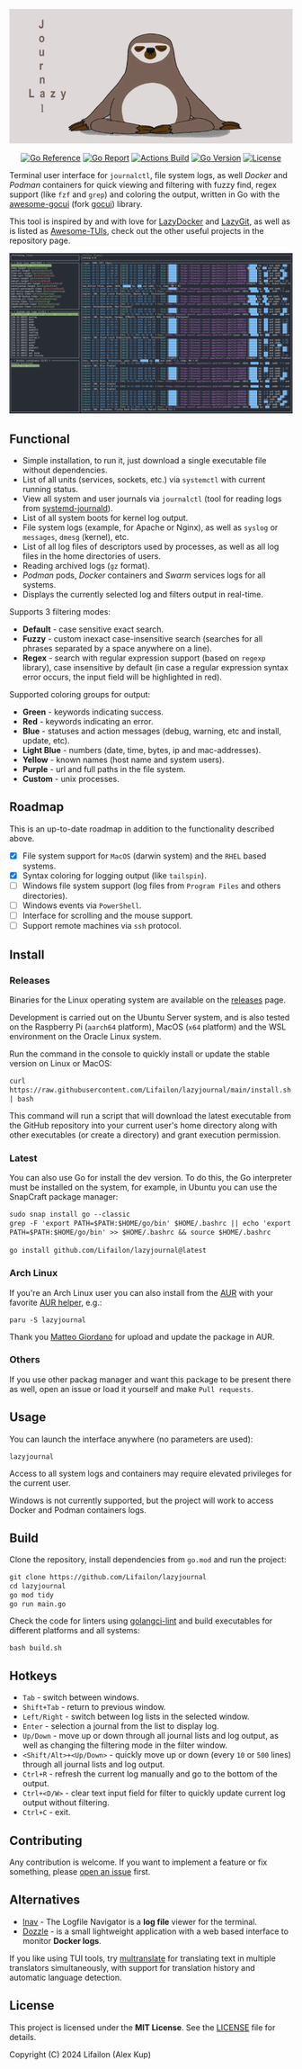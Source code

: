 <p align="center">
    <img src="/img/logo.jpg">
</p>

<p align="center">
    <a href="https://pkg.go.dev/github.com/Lifailon/lazyjournal"><img src="https://pkg.go.dev/badge/github.com/Lifailon/lazyjournal.svg" alt="Go Reference"></a>
    <a href="https://goreportcard.com/report/github.com/Lifailon/lazyjournal"><img src="https://goreportcard.com/badge/github.com/Lifailon/lazyjournal" alt="Go Report"></a>
    <a href="https://github.com/Lifailon/lazyjournal/actions/workflows/build.yml"><img title="Actions Build"src="https://img.shields.io/github/actions/workflow/status/Lifailon/lazyjournal/build.yml?logo=GitHub-Actions"></a>
    <a href="https://github.com/Lifailon/lazyjournal"><img title="Go Version"src="https://img.shields.io/github/go-mod/go-version/Lifailon/lazyjournal?logo=go"></a>
    <a href="https://github.com/Lifailon/Kinozal-Bot/blob/rsa/LICENSE"><img title="License"src="https://img.shields.io/github/license/Lifailon/Kinozal-Bot?logo=readme&color=white"></a>
</p>

Terminal user interface for `journalctl`, file system logs, as well *Docker* and *Podman* containers for quick viewing and filtering with fuzzy find, regex support (like `fzf` and `grep`) and coloring the output, written in Go with the [awesome-gocui](https://github.com/awesome-gocui/gocui) (fork [gocui](https://github.com/jroimartin/gocui)) library.

This tool is inspired by and with love for [LazyDocker](https://github.com/jesseduffield/lazydocker) and [LazyGit](https://github.com/jesseduffield/lazygit), as well as is listed as [Awesome-TUIs](https://github.com/rothgar/awesome-tuis), check out the other useful projects in the repository page.

![interface](/img/fuzzy.jpg)

## Functional

- Simple installation, to run it, just download a single executable file without dependencies.
- List of all units (services, sockets, etc.) via `systemctl` with current running status.
- View all system and user journals via `journalctl` (tool for reading logs from [systemd-journald](https://github.com/systemd/systemd/tree/main/src/journal)).
- List of all system boots for kernel log output.
- File system logs (example, for Apache or Nginx), as well as `syslog` or `messages`, `dmesg` (kernel), etc.
- List of all log files of descriptors used by processes, as well as all log files in the home directories of users.
- Reading archived logs (`gz` format).
- *Podman* pods, *Docker* containers and *Swarm* services logs for all systems.
- Displays the currently selected log and filters output in real-time.

Supports 3 filtering modes:

- **Default** - case sensitive exact search.
- **Fuzzy** - custom inexact case-insensitive search (searches for all phrases separated by a space anywhere on a line).
- **Regex** - search with regular expression support (based on `regexp` library), case insensitive by default (in case a regular expression syntax error occurs, the input field will be highlighted in red).

Supported coloring groups for output:

- **Green** - keywords indicating success.
- **Red** - keywords indicating an error.
- **Blue** - statuses and action messages (debug, warning, etc and install, update, etc).
- **Light Blue** - numbers (date, time, bytes, ip and mac-addresses).
- **Yellow** - known names (host name and system users).
- **Purple** - url and full paths in the file system.
- **Custom** - unix processes.

## Roadmap

This is an up-to-date roadmap in addition to the functionality described above.

- [X] File system support for `MacOS` (darwin system) and the `RHEL` based systems.
- [X] Syntax coloring for logging output (like `tailspin`).
- [ ] Windows file system support (log files from `Program Files` and others directories).
- [ ] Windows events via `PowerShell`.
- [ ] Interface for scrolling and the mouse support.
- [ ] Support remote machines via `ssh` protocol.

## Install

### Releases

Binaries for the Linux operating system are available on the [releases](https://github.com/Lifailon/lazyjournal/releases) page.

Development is carried out on the Ubuntu Server system, and is also tested on the Raspberry Pi (`aarch64` platform), MacOS (`x64` platform) and the WSL environment on the Oracle Linux system.

Run the command in the console to quickly install or update the stable version on Linux or MacOS:

```shell
curl https://raw.githubusercontent.com/Lifailon/lazyjournal/main/install.sh | bash
```

This command will run a script that will download the latest executable from the GitHub repository into your current user's home directory along with other executables (or create a directory) and grant execution permission.

### Latest

You can also use Go for install the dev version. To do this, the Go interpreter must be installed on the system, for example, in Ubuntu you can use the SnapCraft package manager:

```shell
sudo snap install go --classic
grep -F 'export PATH=$PATH:$HOME/go/bin' $HOME/.bashrc || echo 'export PATH=$PATH:$HOME/go/bin' >> $HOME/.bashrc && source $HOME/.bashrc

go install github.com/Lifailon/lazyjournal@latest
```

### Arch Linux

If you're an Arch Linux user you can also install from the [AUR](https://aur.archlinux.org/packages/lazyjournal) with your favorite [AUR helper](https://wiki.archlinux.org/title/AUR_helpers), e.g.:

```shell
paru -S lazyjournal
```

Thank you [Matteo Giordano](https://github.com/malteo) for upload and update the package in AUR.

### Others

If you use other packag manager and want this package to be present there as well, open an issue or load it yourself and make `Pull requests`.

## Usage

You can launch the interface anywhere (no parameters are used):

```shell
lazyjournal
```

Access to all system logs and containers may require elevated privileges for the current user.

Windows is not currently supported, but the project will work to access Docker and Podman containers logs.

## Build

Clone the repository, install dependencies from `go.mod` and run the project:

```shell
git clone https://github.com/Lifailon/lazyjournal
cd lazyjournal
go mod tidy
go run main.go
```

Check the code for linters using [golangci-lint](https://github.com/golangci/golangci-lint) and build executables for different platforms and all systems:

```shell
bash build.sh
```

## Hotkeys

- `Tab` - switch between windows.
- `Shift+Tab` - return to previous window.
- `Left/Right` - switch between log lists in the selected window.
- `Enter` - selection a journal from the list to display log.
- `Up/Down` - move up or down through all journal lists and log output, as well as changing the filtering mode in the filter window.
- `<Shift/Alt>+<Up/Down>` - quickly move up or down (every `10` or `500` lines) through all journal lists and log output.
- `Ctrl+R` - refresh the current log manually and go to the bottom of the output.
- `Ctrl+<D/W>` - clear text input field for filter to quickly update current log output without filtering.
- `Ctrl+C` - exit.

## Contributing

Any contribution is welcome. If you want to implement a feature or fix something, please [open an issue](https://github.com/Lifailon/lazyjournal/issues) first.

## Alternatives

- [lnav](https://github.com/tstack/lnav) - The Logfile Navigator is a **log file** viewer for the terminal.
- [Dozzle](https://github.com/amir20/dozzle) - is a small lightweight application with a web based interface to monitor **Docker logs**.

If you like using TUI tools, try [multranslate](https://github.com/Lifailon/multranslate) for translating text in multiple translators simultaneously, with support for translation history and automatic language detection.

## License

This project is licensed under the **MIT License**. See the [LICENSE](LICENSE) file for details.

Copyright (C) 2024 Lifailon (Alex Kup)
